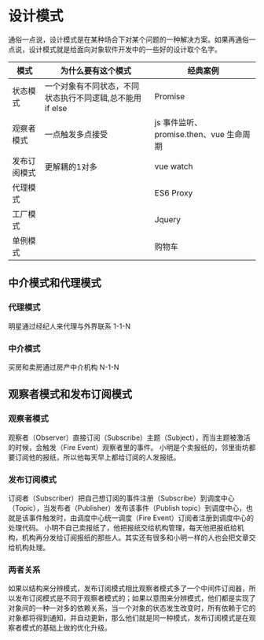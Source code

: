 <!--
 * @Author: 鱼小柔
 * @Date: 2021-04-07 18:17:41
 * @LastEditors: your name
 * @LastEditTime: 2021-04-07 19:36:46
 * @Description: 前端的设计模式
-->

# 设计模式

通俗一点说，设计模式是在某种场合下对某个问题的一种解决方案。如果再通俗一点说，设计模式就是给面向对象软件开发中的一些好的设计取个名字。

| 模式         | 为什么要有这个模式                                        | 经典案例                                |
| ------------ | --------------------------------------------------------- | --------------------------------------- |
| 状态模式     | 一个对象有不同状态，不同状态执行不同逻辑,总不能用 if else | Promise                                 |
| 观察者模式   | 一点触发多点接受                                                          | js 事件监听、promise.then、vue 生命周期 |
| 发布订阅模式 | 更解耦的1对多                                                          | vue watch                               |
| 代理模式     |                                                           | ES6 Proxy                               |
| 工厂模式     |                                                           | Jquery                                  |
| 单例模式     |                                                           | 购物车                                  |

## 中介模式和代理模式

### 代理模式

明星通过经纪人来代理与外界联系 1-1-N

### 中介模式

买房和卖房通过房产中介机构 N-1-N

## 观察者模式和发布订阅模式

### 观察者模式

观察者（Observer）直接订阅（Subscribe）主题（Subject），而当主题被激活的时候，会触发（Fire Event）观察者里的事件。
小明是个卖报纸的，邻里街坊都要订阅他的报纸，所以他每天早上都给订阅的人发报纸。

### 发布订阅模式

订阅者（Subscriber）把自己想订阅的事件注册（Subscribe）到调度中心（Topic），当发布者（Publisher）发布该事件（Publish topic）到调度中心，也就是该事件触发时，由调度中心统一调度（Fire Event）订阅者注册到调度中心的处理代码。
小明不自己卖报纸了，他把报纸交给机构管理，每天他把报纸给机构，机构再分发给订阅报纸的那些人。其实还有很多和小明一样的人也会把文章交给机构处理。

### 两者关系

如果以结构来分辨模式，发布订阅模式相比观察者模式多了一个中间件订阅器，所以发布订阅模式是不同于观察者模式的；如果以意图来分辨模式，他们都是实现了对象间的一种一对多的依赖关系，当一个对象的状态发生改变时，所有依赖于它的对象都将得到通知，并自动更新，那么他们就是同一种模式，发布订阅模式是在观察者模式的基础上做的优化升级。
